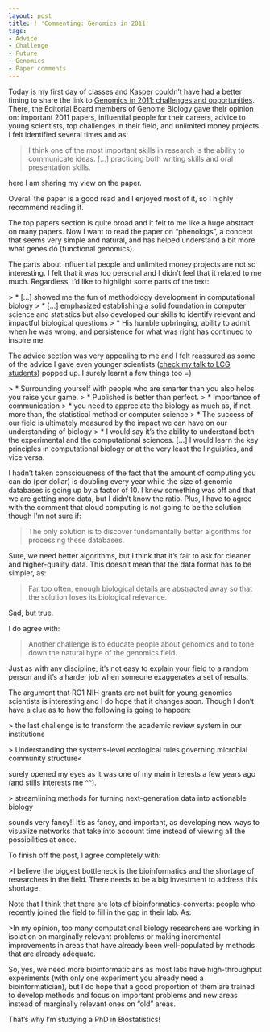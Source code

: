 ```yaml
---
layout: post
title: ! 'Commenting: Genomics in 2011'
tags:
- Advice
- Challenge
- Future
- Genomics
- Paper comments
---
```

<p>Today is my first day of classes and <a href="http://scholar.google.com/citations?hl=en&amp;user=8XOPyM4AAAAJ&amp;oi=sra">Kasper</a> couldn&#8217;t have had a better timing to share the link to <a href="http://genomebiology.com/2011/12/12/137">Genomics in 2011: challenges and opportunities</a>. There, the Editorial Board members of Genome Biology gave their opinion on: important 2011 papers, influential people for their careers, advice to young scientists, top challenges in their field, and unlimited money projects. I felt identified several times and as:</p>

> <p>I think one of the most important skills in research is the ability to communicate ideas. [&#8230;] practicing both writing skills and oral presentation skills.</p>

<p>here I am sharing my view on the paper.</p>
<p>Overall the paper is a good read and I enjoyed most of it, so I highly recommend reading it.</p>
<p>The top papers section is quite broad and it felt to me like a huge abstract on many papers. Now I want to read the paper on &#8220;phenologs&#8221;, a concept that seems very simple and natural, and has helped understand a bit more what genes do (functional genomics).</p>
<p>The parts about influential people and unlimited money projects are not so interesting. I felt that it was too personal and I didn&#8217;t feel that it related to me much. Regardless, I&#8217;d like to highlight some parts of the text:</p>
> * [&#8230;] showed me the fun of methodology development in computational biology
> * [&#8230;] emphasized establishing a solid foundation in computer science and statistics but also developed our skills to identify relevant and impactful biological questions
> * His humble upbringing, ability to admit when he was wrong, and persistence for what was right has continued to inspire me.
<p>The advice section was very appealing to me and I felt reassured as some of the advice I gave even younger scientists (<a href="http://fellgernon.tumblr.com/post/13739343319/introducing-biostatistics-to-first-year-lcg-students#.Tx3PlmPOz_g">check my talk to LCG students</a>) popped up. I surely learnt a few things too =)</p>
> * Surrounding yourself with people who are smarter than you also helps you raise your game.
> * Published is better than perfect.
> * Importance of communication
> * you need to appreciate the biology as much as, if not more than, the statistical method or computer science
> * The success of our field is ultimately measured by the impact we can have on our understanding of biology
> * I would say it&#8217;s the ability to understand both the experimental and the computational sciences. [&#8230;] I would learn the key principles in computational biology or at the very least the linguistics, and vice versa.

<p>I hadn&#8217;t taken consciousness of the fact that the amount of computing you can do (per dollar) is doubling every year while the size of genomic databases is going up by a factor of 10. I knew something was off and that we are getting more data, but I didn&#8217;t know the ratio. Plus, I have to agree with the comment that cloud computing is not going to be the solution though I&#8217;m not sure if:</p>

> The only solution is to discover fundamentally better algorithms for processing these databases.

<p>Sure, we need better algorithms, but I think that it&#8217;s fair to ask for cleaner and higher-quality data. This doesn&#8217;t mean that the data format has to be simpler, as:</p>

> Far too often, enough biological details are abstracted away so that the solution loses its biological relevance.

<p>Sad, but true.</p>
<p>I do agree with:</p>

> Another challenge is to educate people about genomics and to tone down the natural hype of the genomics field.

<p>Just as with any discipline, it&#8217;s not easy to explain your field to a random person and it&#8217;s a harder job when someone exaggerates a set of results.</p>
<p>The argument that RO1 NIH grants are not built for young genomics scientists is interesting and I do hope that it changes soon. Though I don&#8217;t have a clue as to how the following is going to happen:</p>
> the last challenge is to transform the academic review system in our institutions</p>
> Understanding the systems-level ecological rules governing microbial community structure<
<p>surely opened my eyes as it was one of my main interests a few years ago (and stills interests me ^^).</p>
> streamlining methods for turning next-generation data into actionable biology
<p>sounds very fancy!! It&#8217;s as fancy, and important, as developing new ways to visualize networks that take into account time instead of viewing all the possibilities at once.</p>
<p>To finish off the post, I agree completely with:</p>
>I believe the biggest bottleneck is the bioinformatics and the shortage of researchers in the field. There needs to be a big investment to address this shortage. 
<p>Note that I think that there are lots of bioinformatics-converts: people who recently joined the field to fill in the gap in their lab. As:</p>
>In my opinion, too many computational biology researchers are working in isolation on marginally relevant problems or making incremental improvements in areas that have already been well-populated by methods that are already adequate. 
<p>So, yes, we need more bioinformaticians as most labs have high-throughput experiments (with only one experiment you already need a bioinformatician), but I do hope that a good proportion of them are trained to develop methods and focus on important problems and new areas instead of marginally relevant ones on &#8220;old&#8221; areas.</p>
<p>That&#8217;s why I&#8217;m studying a PhD in Biostatistics!</p>
